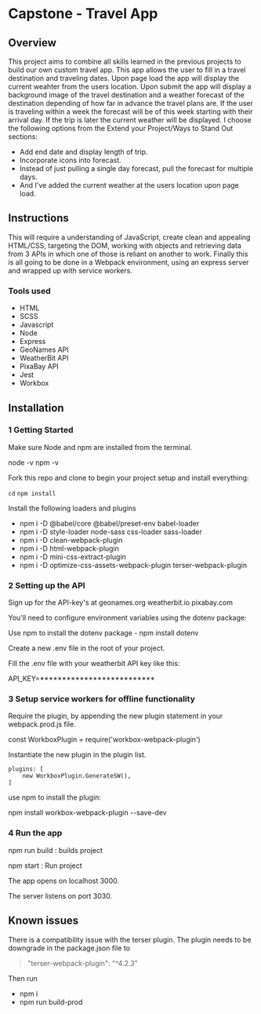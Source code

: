 # Capstone - Travel App

## Overview
This project aims to combine all skills learned in the previous projects to build our own custom travel app. This app allows the user to fill in a travel destination and traveling dates. Upon page load the app will display the current weahter from the users location. Upon submit the app will display a background image of the travel destination and a weather forecast of the destination depending of how far in advance the travel plans are. If the user is traveling within a week the forecast will be of this week starting with their arrival day. If the trip is later the current weather will be displayed.
I choose the following options from the Extend your Project/Ways to Stand Out sections:

* Add end date and display length of trip.
* Incorporate icons into forecast.
* Instead of just pulling a single day forecast, pull the forecast for multiple days.
* And I've added the current weather at the users location upon page load.  


## Instructions
This will require a understanding of JavaScript, create clean and appealing HTML/CSS, targeting the DOM, working with objects and retrieving data from 3 APIs in which one of those is reliant on another to work. Finally this is all going to be done in a Webpack environment, using an express server and wrapped up with service workers.

### Tools used

* HTML
* SCSS
* Javascript
* Node
* Express
* GeoNames API
* WeatherBit API
* PixaBay API
* Jest
* Workbox

## Installation

### 1 Getting Started

Make sure Node and npm are installed from the terminal.

node -v
npm -v

Fork this repo and clone to begin your project setup and install everything: 

`cd` <project directory>
`npm install`

Install the following loaders and plugins

- npm i -D @babel/core @babel/preset-env babel-loader
- npm i -D style-loader node-sass css-loader sass-loader
- npm i -D clean-webpack-plugin
- npm i -D html-webpack-plugin
- npm i -D mini-css-extract-plugin
- npm i -D optimize-css-assets-webpack-plugin terser-webpack-plugin

### 2 Setting up the API

Sign up for the API-key's at geonames.org  weatherbit.io   pixabay.com

You'll need to configure environment variables using the dotenv package:

Use npm to install the dotenv package - npm install dotenv

Create a new .env file in the root of your project.

Fill the .env file with your weatherbit API key like this:

API_KEY=**************************

### 3 Setup service workers for offline functionality

Require the plugin, by appending the new plugin statement in your webpack.prod.js file.

const WorkboxPlugin = require('workbox-webpack-plugin')

Instantiate the new plugin in the plugin list.

    plugins: [
        new WorkboxPlugin.GenerateSW(),
    ]

use npm to install the plugin:

npm install workbox-webpack-plugin --save-dev

### 4 Run the app
npm run build : builds project

npm start : Run project

The app opens on localhost 3000.

The server listens on port 3030.


## Known issues
There is a compatibility issue with the terser plugin. The plugin needs to be downgrade in the package.json file to

 > "terser-webpack-plugin": "^4.2.3"

 Then run

  - npm i
  - npm run build-prod

